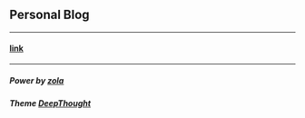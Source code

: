 ## Personal Blog

---

#### [link](blog.zeekrs.dev)

---

##### Power by [zola](https://github.com/getzola/zola)

##### Theme [DeepThought](https://github.com/RatanShreshtha/DeepThought)

